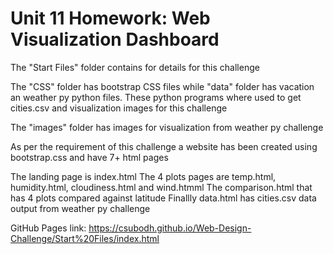 # Unit 11 Homework: Web Visualization Dashboard 

The "Start Files" folder contains for details for this challenge

The "CSS" folder has bootstrap CSS files while "data" folder has vacation an weather py python files. These python programs where used to get cities.csv and visualization images for this challenge

The "images" folder has images for visualization from weather py challenge

As per the requirement of this challenge a website has been created using bootstrap.css and have 7+ html pages

The landing page is index.html
The 4 plots pages are temp.html, humidity.html, cloudiness.html and wind.htmml
The comparison.html that has 4 plots compared against latitude
Finallly data.html has cities.csv data output from weather py challenge

GitHub Pages link: https://csubodh.github.io/Web-Design-Challenge/Start%20Files/index.html